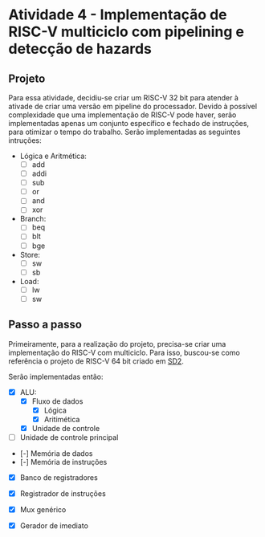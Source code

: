 # Atividade 4 - Implementação de RISC-V multiciclo com pipelining e detecção de hazards

## Projeto
Para essa atividade, decidiu-se criar um RISC-V 32 bit para atender à ativade de criar uma versão em pipeline do processador. Devido à possível complexidade que uma implementação de RISC-V pode haver, serão implementadas apenas um conjunto específico e fechado de instruções, para otimizar o tempo do trabalho.
Serão implementadas as seguintes intruções:

- Lógica e Aritmética:
  - [ ] add
  - [ ] addi
  - [ ] sub
  - [ ] or
  - [ ] and
  - [ ] xor
- Branch:
  - [ ] beq
  - [ ] blt
  - [ ] bge
- Store:
  - [ ] sw
  - [ ] sb
- Load:
  - [ ] lw
  - [ ] sw
 
## Passo a passo

Primeiramente, para a realização do projeto, precisa-se criar uma implementação do RISC-V com multiciclo. Para isso, buscou-se como referência o projeto de RISC-V 64 bit criado em [SD2](https://github.com/henriquegreg/PCS3225---Sistemas-Digitais-II-2023-/). 

Serão implementadas então:
  - [X] ALU:
    - [X] Fluxo de dados
      - [X] Lógica
      - [X] Aritimética
    - [X] Unidade de controle
  - [ ] Unidade de controle principal
  - [-] Memória de dados
  - [-] Memória de instruções
  - [X] Banco de registradores
  - [X] Registrador de instruções
  - [X] Mux genérico
  - [X] Gerador de imediato
  
   